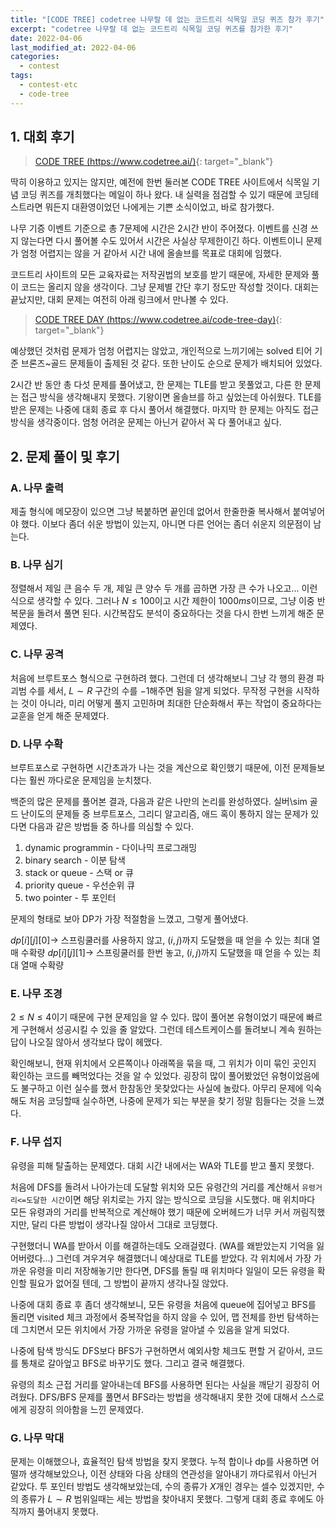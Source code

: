 ```yaml
---
title: "[CODE TREE] codetree 나무랄 데 없는 코드트리 식목일 코딩 퀴즈 참가 후기"
excerpt: "codetree 나무랄 데 없는 코드트리 식목일 코딩 퀴즈를 참가한 후기"
date: 2022-04-06
last_modified_at: 2022-04-06
categories:
  - contest
tags:
  - contest-etc
  - code-tree
---
```


## 1. 대회 후기

> [CODE TREE (https://www.codetree.ai/)](https://www.codetree.ai/){: target="_blank"}

딱히 이용하고 있지는 않지만, 예전에 한번 둘러본 CODE TREE 사이트에서 식목일 기념 코딩 퀴즈를 개최했다는 메일이 하나 왔다. 내 실력을 점검할 수 있기 때문에 코딩테스트라면 뭐든지 대환영이었던 나에게는 기쁜 소식이었고, 바로 참가했다.

나무 기증 이벤트 기준으로 총 7문제에 시간은 2시간 반이 주어졌다. 이벤트를 신경 쓰지 않는다면 다시 풀어볼 수도 있어서 시간은 사실상 무제한이긴 하다. 이벤트이니 문제가 엄청 어렵지는 않을 거 같아서 시간 내에 올솔브를 목표로 대회에 임했다.

코드트리 사이트의 모든 교육자료는 저작권법의 보호를 받기 때문에, 자세한 문제와 풀이 코드는 올리지 않을 생각이다. 그냥 문제별 간단 후기 정도만 작성할 것이다. 대회는 끝났지만, 대회 문제는 여전히 아래 링크에서 만나볼 수 있다.

> [CODE TREE DAY (https://www.codetree.ai/code-tree-day)](https://www.codetree.ai/code-tree-day){: target="_blank"}

예상했던 것처럼 문제가 엄청 어렵지는 않았고, 개인적으로 느끼기에는 solved 티어 기준 브론즈~골드 문제들이 출제된 것 같다. 또한 난이도 순으로 문제가 배치되어 있었다.

2시간 반 동안 총 다섯 문제를 풀어냈고, 한 문제는 TLE를 받고 못풀었고, 다른 한 문제는 접근 방식을 생각해내지 못했다. 기왕이면 올솔브를 하고 싶었는데 아쉬웠다. TLE를 받은 문제는 나중에 대회 종료 후 다시 풀어서 해결했다. 마지막 한 문제는 아직도 접근 방식을 생각중이다. 엄청 어려운 문제는 아닌거 같아서 꼭 다 풀어내고 싶다.

## 2. 문제 풀이 및 후기

### A. 나무 출력

제출 형식에 메모장이 있으면 그냥 복붙하면 끝인데 없어서 한줄한줄 복사해서 붙여넣어야 했다. 이보다 좀더 쉬운 방법이 있는지, 아니면 다른 언어는 좀더 쉬운지 의문점이 남는다.

### B. 나무 심기

정렬해서 제일 큰 음수 두 개, 제일 큰 양수 두 개를 곱하면 가장 큰 수가 나오고... 이런식으로 생각할 수 있다. 그러나 $N\leq 100$이고 시간 제한이 $1000ms$이므로, 그냥 이중 반복문을 돌려서 풀면 된다. 시간복잡도 분석이 중요하다는 것을 다시 한번 느끼게 해준 문제였다. 

### C. 나무 공격

처음에 브루트포스 형식으로 구현하려 했다. 그런데 더 생각해보니 그냥 각 행의 환경 파괴범 수를 세서, $L\sim R$ 구간의 수를 $-1$해주면 됨을 알게 되었다. 무작정 구현을 시작하는 것이 아니라, 미리 어떻게 풀지 고민하며 최대한 단순화해서 푸는 작업이 중요하다는 교훈을 얻게 해준 문제였다.

### D. 나무 수확

브루트포스로 구현하면 시간초과가 나는 것을 계산으로 확인했기 때문에, 이전 문제들보다는 훨씬 까다로운 문제임을 눈치챘다. 

백준의 많은 문제를 풀어본 결과, 다음과 같은 나만의 논리를 완성하였다. 실버\sim 골드 난이도의 문제들 중 브루트포스, 그리디 알고리즘, 애드 혹이 통하지 않는 문제가 있다면 다음과 같은 방법들 중 하나를 의심할 수 있다.

1. dynamic programmin - 다이나믹 프로그래밍
1. binary search - 이분 탐색
1. stack or queue - 스택 or 큐
1. priority queue - 우선순위 큐
1. two pointer - 투 포인터

문제의 형태로 보아 DP가 가장 적절함을 느꼈고, 그렇게 풀어냈다. 

$dp[i][j][0] \rightarrow$ 스프링쿨러를 사용하지 않고, $(i,\, j)$까지 도달했을 때 얻을 수 있는 최대 열매 수확량
$dp[i][j][1] \rightarrow$ 스프링쿨러를 한번 놓고, $(i,\, j)$까지 도달했을 때 얻을 수 있는 최대 열매 수확량

### E. 나무 조경

$2\leq N \leq 4$이기 때문에 구현 문제임을 알 수 있다. 많이 풀어본 유형이었기 때문에 빠르게 구현해서 성공시킬 수 있을 줄 알았다. 그런데 테스트케이스를 돌려보니 계속 원하는 답이 나오질 않아서 생각보다 많이 헤맸다. 

확인해보니, 현재 위치에서 오른쪽이나 아래쪽을 묶을 때, 그 위치가 이미 묶인 곳인지 확인하는 코드를 빼먹었다는 것을 알 수 있었다. 굉장히 많이 풀어봤었던 유형이었음에도 불구하고 이런 실수를 했서 한참동안 못찾았다는 사실에 놀랐다. 아무리 문제에 익숙해도 처음 코딩할때 실수하면, 나중에 문제가 되는 부분을 찾기 정말 힘들다는 것을 느꼈다.

### F. 나무 섭지

유령을 피해 탈출하는 문제였다. 대회 시간 내에서는 WA와 TLE를 받고 풀지 못했다.

처음에 DFS를 돌려서 나아가는데 도달할 위치와 모든 유령간의 거리를 계산해서 `유령거리<=도달한 시간`이면 해당 위치로는 가지 않는 방식으로 코딩을 시도했다. 매 위치마다 모든 유령과의 거리를 반복적으로 계산해야 했기 때문에 오버헤드가 너무 커서 꺼림직했지만, 달리 다른 방법이 생각나질 않아서 그대로 코딩했다.

구현했더니 WA를 받아서 이를 해결하는데도 오래걸렸다. (WA를 왜받았는지 기억을 잃어버렸다...) 그런데 겨우겨우 해결했더니 예상대로 TLE를 받았다. 각 위치에서 가장 가까운 유령을 미리 저장해놓기만 한다면, DFS를 돌릴 때 위치마다 일일이 모든 유령을 확인할 필요가 없어질 텐데, 그 방법이 끝까지 생각나질 않았다.

나중에 대회 종료 후 좀더 생각해보니, 모든 유령을 처음에 queue에 집어넣고 BFS를 돌리면 visited 체크 과정에서 중복작업을 하지 않을 수 있어, 맵 전체를 한번 탐색하는데 그치면서 모든 위치에서 가장 가까운 유령을 알아낼 수 있음을 알게 되었다. 

나중에 탐색 방식도 DFS보다 BFS가 구현하면서 예외사항 체크도 편할 거 같아서, 코드를 통채로 갈아엎고 BFS로 바꾸기도 했다. 그리고 결국 해결했다.

유령의 최소 근접 거리를 알아내는데 BFS를 사용하면 된다는 사실을 깨닫기 굉장히 어려웠다. DFS/BFS 문제를 풀면서 BFS라는 방법을 생각해내지 못한 것에 대해서 스스로에게 굉장히 의아함을 느낀 문제였다. 

### G. 나무 막대

문제는 이해했으나, 효율적인 탐색 방법을 찾지 못했다. 누적 합이나 dp를 사용하면 어떨까 생각해보았으나, 이전 상태와 다음 상태의 연관성을 알아내기 까다로워서 아닌거 같았다. 투 포인터 방법도 생각해보았는데, 수의 종류가 $X$개인 경우는 셀수 있겠지만, 수의 종류가 $L\sim R$ 범위일때는 세는 방법을 찾아내지 못했다. 그렇게 대회 종료 후에도 아직까지 풀어내지 못했다.



